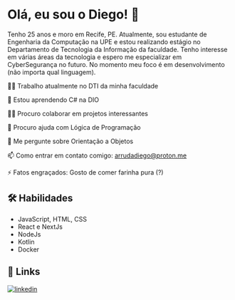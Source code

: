 
# Olá, eu sou o Diego! 👋

Tenho 25 anos e moro em Recife, PE. Atualmente, sou estudante de Engenharia da Computação na UPE e estou realizando estágio no Departamento de Tecnologia da Informação da faculdade. Tenho interesse em várias áreas da tecnologia e espero me especializar em CyberSegurança no futuro. No momento meu foco é em desenvolvimento (não importa qual linguagem).


👩‍💻 Trabalho atualmente no DTI da minha faculdade

🧠 Estou aprendendo C# na DIO

👯‍♀️ Procuro colaborar em projetos interessantes

🤔 Procuro ajuda com Lógica de Programação

💬 Me pergunte sobre Orientação a Objetos

📫 Como entrar em contato comigo: arrudadiego@proton.me

⚡️ Fatos engraçados: Gosto de comer farinha pura (?)


## 🛠 Habilidades
- JavaScript, HTML, CSS
- React e NextJs
- NodeJs
- Kotlin
- Docker


## 🔗 Links
[![linkedin](https://img.shields.io/badge/linkedin-0A66C2?style=for-the-badge&logo=linkedin&logoColor=white)](https://www.linkedin.com/in/diego-arruda-dev/)


